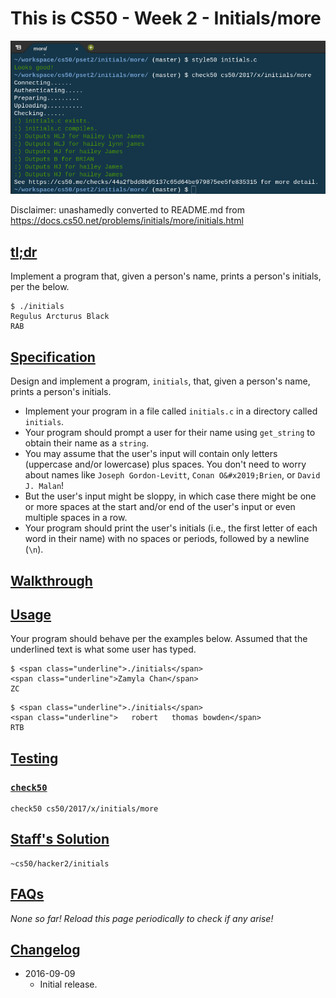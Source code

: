# This is CS50 - Week 2 - Initials/more

![screenshot of check50 initials/more](check50_initials_more.png)

Disclaimer: unashamedly converted to README.md from https://docs.cs50.net/problems/initials/more/initials.html

## [tl;dr](#tl-dr)

Implement a program that, given a person's name, prints a person's initials, per the below.

```
$ ./initials
Regulus Arcturus Black
RAB
```

## [Specification](#specification)

Design and implement a program, `initials`, that, given a person's name, prints a person's initials.

* Implement your program in a file called `initials.c` in a directory called `initials`.
* Your program should prompt a user for their name using `get_string` to obtain their name as a `string`.
* You may assume that the user's input will contain only letters (uppercase and/or lowercase) plus spaces. You don't need to worry about names like `Joseph Gordon-Levitt`, `Conan O&#x2019;Brien`, or `David J. Malan`!
* But the user's input might be sloppy, in which case there might be one or more spaces at the start and/or end of the user's input or even multiple spaces in a row.
* Your program should print the user's initials (i.e., the first letter of each word in their name) with no spaces or periods, followed by a newline (`\n`).

## [Walkthrough](#walkthrough)

## [Usage](#usage)

Your program should behave per the examples below. Assumed that the underlined text is what some user has typed.

```
$ <span class="underline">./initials</span>
<span class="underline">Zamyla Chan</span>
ZC
```

```
$ <span class="underline">./initials</span>
<span class="underline">   robert   thomas bowden</span>
RTB
```

## [Testing](#testing)

### [`check50`](#code-check50-code)

```
check50 cs50/2017/x/initials/more
```

## [Staff's Solution](#staff-s-solution)

```
~cs50/hacker2/initials
```

## [FAQs](#faqs)

_None so far! Reload this page periodically to check if any arise!_

## [Changelog](#changelog)

* 2016-09-09
  - Initial release.


